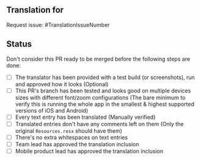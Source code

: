 ## Translation for <!-- Language Here -->

Request issue: #TranslationIssueNumber

## Status
Don't consider this PR ready to be merged before the following steps are done:

- [ ] The translator has been provided with a test build (or screenshots), run and approved how it looks (Optional)
- [ ] This PR's branch has been tested and looks good on multiple devices sizes with different font/zoom configurations (The bare minimum to verify this is running the whole app in the smallest & highest supported versions of iOS and Android)
- [ ] Every text entry has been translated (Manually verified)
- [ ] Translated entries don't have any comments left on them (Only the original `Resources.resx` should have them)
- [ ] There's no extra whitespaces on text entries
- [ ] Team lead has approved the translation inclusion
- [ ] Mobile product lead has approved the translation inclusion
